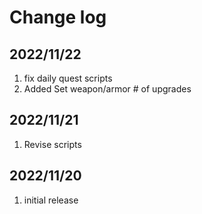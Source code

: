 # Change log
## 2022/11/22
1. fix daily quest scripts
1. Added Set weapon/armor # of upgrades

## 2022/11/21
1. Revise scripts

## 2022/11/20
1. initial release